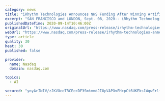 ```yaml
---
category: news
title: "iRhythm Technologies Announces NHS Funding After Winning Artificial Intelligence in Health and Care Award"
excerpt: "SAN FRANCISCO and LONDON, Sept. 08, 2020-- iRhythm Technologies, a leading digital health care solutions company focused on the advancement of cardiac care, has today been named a winner of the Artificial Intelligence in Health and Care Award."
publishedDateTime: 2020-09-14T10:46:00Z
originalUrl: "https://www.nasdaq.com/press-release/irhythm-technologies-announces-nhs-funding-after-winning-artificial-intelligence-in"
webUrl: "https://www.nasdaq.com/press-release/irhythm-technologies-announces-nhs-funding-after-winning-artificial-intelligence-in"
type: article
quality: 30
heat: 30
published: false

provider:
  name: Nasdaq
  domain: nasdaq.com

topics:
  - AI

secured: "yoyArINIV/zJKVOceTRCEecDF3SmkmmdJIUpVAPOvFHcpCt6UKEks1WqwErlfWrxqd5LJYpSdMrJelQBAce13KJ2WnrzxUdWWLpEh099iEhH2KhNzrWC1cfABAhUXq28zorWw9Jxx1EWFtgBQ95TjWx1J/ROU6u28nsfwhBoVRGp76o0HvObGpEan/J3LYMCqgaworyVh8U/oeQJRlZ3it5lecBcp1iQRKTLCOePMZlEc2jHLPyD2/G4MBAznmnE09cN2LCk1PAKCS499/Sh9lO3jLx3klzgKgIRNygvCgz9X4JEEtv7G1+nagRXcFnEJ3nq47fCMW9meBATHwVKy1okUpQlRfYOsXrrp5SXxi0=;OWvGD/E91u29LUoV/0PfKw=="
---
```


